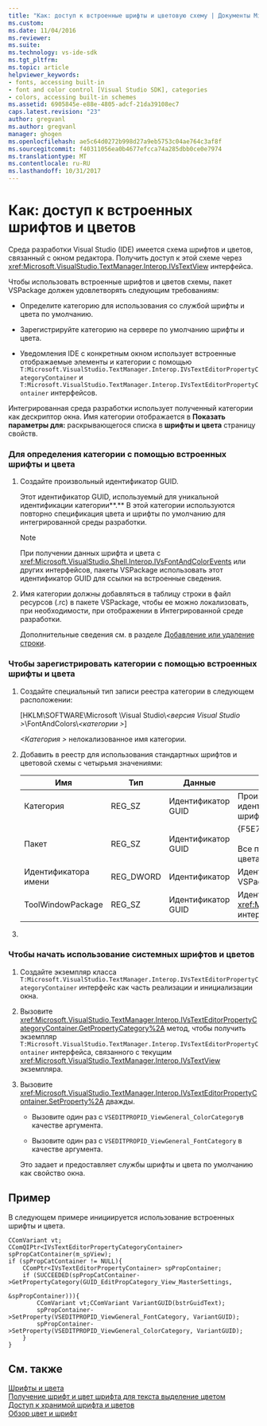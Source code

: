 ```yaml
---
title: "Как: доступ к встроенные шрифты и цветовую схему | Документы Microsoft"
ms.custom: 
ms.date: 11/04/2016
ms.reviewer: 
ms.suite: 
ms.technology: vs-ide-sdk
ms.tgt_pltfrm: 
ms.topic: article
helpviewer_keywords:
- fonts, accessing built-in
- font and color control [Visual Studio SDK], categories
- colors, accessing built-in schemes
ms.assetid: 6905845e-e88e-4805-adcf-21da39108ec7
caps.latest.revision: "23"
author: gregvanl
ms.author: gregvanl
manager: ghogen
ms.openlocfilehash: ae5c64d0272b998d27a9eb5753c04ae764c3af8f
ms.sourcegitcommit: f40311056ea0b4677efcca74a285dbb0ce0e7974
ms.translationtype: MT
ms.contentlocale: ru-RU
ms.lasthandoff: 10/31/2017
---
```

# <a name="how-to-access-the-built-in-fonts-and-color-scheme"></a>Как: доступ к встроенных шрифтов и цветов
Среда разработки Visual Studio (IDE) имеется схема шрифтов и цветов, связанный с окном редактора. Получить доступ к этой схеме через <xref:Microsoft.VisualStudio.TextManager.Interop.IVsTextView> интерфейса.  
  
 Чтобы использовать встроенные шрифтов и цветов схемы, пакет VSPackage должен удовлетворять следующим требованиям:  
  
-   Определите категорию для использования со службой шрифты и цвета по умолчанию.  
  
-   Зарегистрируйте категорию на сервере по умолчанию шрифты и цвета.  
  
-   Уведомления IDE с конкретным окном использует встроенные отображаемые элементы и категории с помощью `T:Microsoft.VisualStudio.TextManager.Interop.IVsTextEditorPropertyCategoryContainer` и `T:Microsoft.VisualStudio.TextManager.Interop.IVsTextEditorPropertyContainer` интерфейсов.  
  
 Интегрированная среда разработки использует полученный категории как дескриптор окна. Имя категории отображается в **Показать параметры для:** раскрывающегося списка в **шрифты и цвета** страницу свойств.  
  
### <a name="to-define-a-category-using-built-in-fonts-and-colors"></a>Для определения категории с помощью встроенных шрифты и цвета  
  
1.  Создайте произвольный идентификатор GUID.  
  
     Этот идентификатор GUID, используемый для уникальной идентификации категории**.** В этой категории используются повторно спецификация цвета и шрифты по умолчанию для интегрированной среды разработки.  
  
    > [!NOTE]
    >  При получении данных шрифта и цвета с <xref:Microsoft.VisualStudio.Shell.Interop.IVsFontAndColorEvents> или других интерфейсов, пакеты VSPackage использовать этот идентификатор GUID для ссылки на встроенные сведения.  
  
2.  Имя категории должны добавляться в таблицу строки в файл ресурсов (.rc) в пакете VSPackage, чтобы ее можно локализовать, при необходимости, при отображении в Интегрированной среде разработки.  
  
     Дополнительные сведения см. в разделе [Добавление или удаление строки](/cpp/windows/adding-or-deleting-a-string).  
  
### <a name="to-register-a-category-using-built-in-fonts-and-colors"></a>Чтобы зарегистрировать категории с помощью встроенных шрифты и цвета  
  
1.  Создайте специальный тип записи реестра категории в следующем расположении:  
  
     [HKLM\SOFTWARE\Microsoft \Visual Studio\\*\<версия Visual Studio >*\FontAndColors\\*\<категории >*]  
  
     *\<Категория >* нелокализованное имя категории.  
  
2.  Добавить в реестр для использования стандартных шрифтов и цветовой схемы с четырьмя значениями:  
  
    |Имя|Тип|Данные|Описание|  
    |----------|----------|----------|-----------------|  
    |Категория|REG_SZ|Идентификатор GUID|Произвольный идентификатор GUID, который идентифицирует категорию, которая содержит биржевых шрифт и цветовую схему.|  
    |Пакет|REG_SZ|Идентификатор GUID|{F5E7E71D-1401-11D1-883B-0000F87579D2}<br /><br /> Все пакеты VSPackage, используйте параметры шрифта и цвета по умолчанию используется идентификатор GUID.|  
    |Идентификатора имени|REG_DWORD|Идентификатор|Идентификатор ресурса имя категории локализуемых в VSPackage.|  
    |ToolWindowPackage|REG_SZ|Идентификатор GUID|Идентификатор GUID для реализации VSPackage <xref:Microsoft.VisualStudio.TextManager.Interop.IVsTextView> интерфейса.|  
  
3.  
  
### <a name="to-initiate-the-use-of-system-provided-fonts-and-colors"></a>Чтобы начать использование системных шрифтов и цветов  
  
1.  Создайте экземпляр класса `T:Microsoft.VisualStudio.TextManager.Interop.IVsTextEditorPropertyCategoryContainer` интерфейс как часть реализации и инициализации окна.  
  
2.  Вызовите <xref:Microsoft.VisualStudio.TextManager.Interop.IVsTextEditorPropertyCategoryContainer.GetPropertyCategory%2A> метод, чтобы получить экземпляр `T:Microsoft.VisualStudio.TextManager.Interop.IVsTextEditorPropertyContainer` интерфейса, связанного с текущим <xref:Microsoft.VisualStudio.TextManager.Interop.IVsTextView> экземпляра.  
  
3.  Вызовите <xref:Microsoft.VisualStudio.TextManager.Interop.IVsTextEditorPropertyContainer.SetProperty%2A> дважды.  
  
    -   Вызовите один раз с `VSEDITPROPID_ViewGeneral_ColorCategory`в качестве аргумента.  
  
    -   Вызовите один раз с `VSEDITPROPID_ViewGeneral_FontCategory` в качестве аргумента.  
  
     Это задает и предоставляет службы шрифты и цвета по умолчанию как свойство окна.  
  
## <a name="example"></a>Пример  
 В следующем примере инициируется использование встроенных шрифты и цвета.  
  
```  
CComVariant vt;  
CComQIPtr<IVsTextEditorPropertyCategoryContainer> spPropCatContainer(m_spView);  
if (spPropCatContainer != NULL){  
    CComPtr<IVsTextEditorPropertyContainer> spPropContainer;  
    if (SUCCEEDED(spPropCatContainer->GetPropertyCategory(GUID_EditPropCategory_View_MasterSettings,   
                                                          &spPropContainer))){  
        CComVariant vt;CComVariant VariantGUID(bstrGuidText);  
        spPropContainer->SetProperty(VSEDITPROPID_ViewGeneral_FontCategory, VariantGUID);  
        spPropContainer->SetProperty(VSEDITPROPID_ViewGeneral_ColorCategory, VariantGUID);  
    }  
}  
```  
  
## <a name="see-also"></a>См. также  
 [Шрифты и цвета](../extensibility/using-fonts-and-colors.md)   
 [Получение шрифт и цвет шрифта для текста выделение цветом](../extensibility/getting-font-and-color-information-for-text-colorization.md)   
 [Доступ к хранимой шрифта и цветов](../extensibility/accessing-stored-font-and-color-settings.md)   
 [Обзор цвет и шрифт](../extensibility/font-and-color-overview.md)